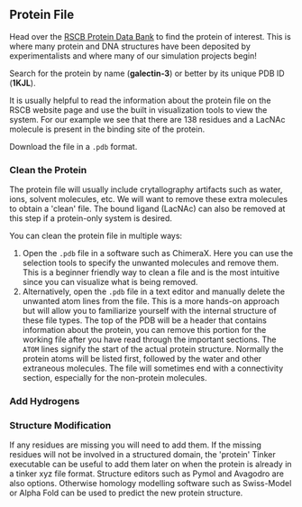  ## Protein File
Head over the [RSCB Protein Data Bank](https://www.rcsb.org) to find the protein of interest. This is where many protein and DNA structures have been deposited by experimentalists and where many of our simulation projects begin! 

Search for the protein by name (**galectin-3**) or better by its unique PDB ID (**1KJL**). 

It is usually helpful to read the information about the protein file on the RSCB website page and use the built in visualization tools to view the system. For our example we see that there are 138 residues and a LacNAc molecule is present in the binding site of the protein. 

Download the file in a `.pdb` format. 


### Clean the Protein
The protein file will usually include crytallography artifacts such as water, ions, solvent molecules, etc. We will want to remove these extra molecules to obtain a 'clean' file.
The bound ligand (LacNAc) can also be removed at this step if a protein-only system is desired. 

You can clean the protein file in multiple ways:
1. Open the `.pdb` file in a software such as ChimeraX. Here you can use the selection tools to specify the unwanted molecules and remove them. This is a beginner friendly way to clean a file and is the most intuitive since you can visualize what is being removed.
2. Alternatively, open the `.pdb` file in a text editor and manually delete the unwanted atom lines from the file. This is a more hands-on approach but will allow you to familiarize yourself with the internal structure of these file types. The top of the PDB will be a header that contains information about the protein, you can remove this portion for the working file after you have read through the important sections. The `ATOM` lines signify the start of the actual protein structure. Normally the protein atoms will be listed first, followed by the water and other extraneous molecules. The file will sometimes end with a connectivity section, especially for the non-protein molecules.

### Add Hydrogens

### Structure Modification
If any residues are missing you will need to add them. If the missing residues will not be involved in a structured domain, the 'protein' Tinker executable can be useful to add them later on when the protein is already in a tinker xyz file format. Structure editors such as Pymol and Avagodro are also options. Otherwise homology modelling software such as Swiss-Model or Alpha Fold can be used to predict the new protein structure.

